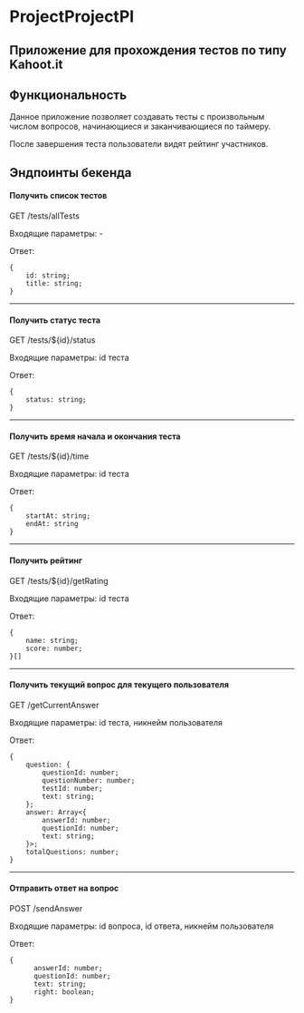 # ProjectProjectPI

## Приложение для прохождения тестов по типу Kahoot.it

## Функциональность

Данное приложение позволяет создавать тесты с произвольным числом вопросов, начинающиеся и заканчивающиеся по таймеру.

После завершения теста пользователи видят рейтинг участников.

## Эндпоинты бекенда

#### Получить список тестов

GET /tests/allTests

Входящие параметры: -

Ответ:
```
{
    id: string;
    title: string;
}
```
---
#### Получить статус теста

GET /tests/${id}/status

Входящие параметры: id теста

Ответ:
```
{
    status: string;
}
```
---
#### Получить время начала и окончания теста

GET /tests/${id}/time

Входящие параметры: id теста

Ответ:
```
{ 
    startAt: string; 
    endAt: string 
}
```
---
#### Получить рейтинг

GET /tests/${id}/getRating

Входящие параметры: id теста

Ответ:
```
{
    name: string;
    score: number;
}[]
```

---
#### Получить текущий вопрос для текущего пользователя

GET /getCurrentAnswer

Входящие параметры: id теста, никнейм пользователя

Ответ:
```
{
    question: {
        questionId: number;
        questionNumber: number;
        testId: number;
        text: string;
    };
    answer: Array<{
        answerId: number;
        questionId: number;
        text: string;
    }>;
    totalQuestions: number;
}
```
---
#### Отправить ответ на вопрос

POST /sendAnswer

Входящие параметры: id вопроса, id ответа, никнейм пользователя

Ответ:
```
{
      answerId: number;
      questionId: number;
      text: string;
      right: boolean;
}
```
